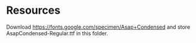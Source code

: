 # Resources

Download https://fonts.google.com/specimen/Asap+Condensed and store AsapCondensed-Regular.ttf in this folder.
